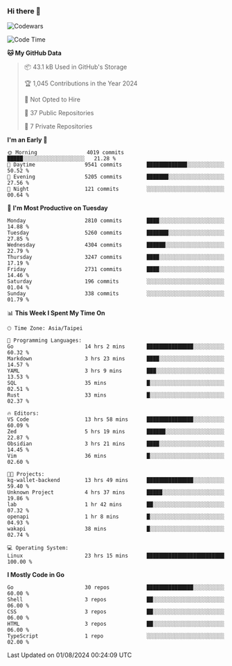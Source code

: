 ### Hi there 👋

![Codewars](https://www.codewars.com/users/omegaatt36/badges/small)

<!--START_SECTION:waka-->
![Code Time](http://img.shields.io/badge/Code%20Time-2%2C657%20hrs%2048%20mins-blue)

**🐱 My GitHub Data** 

> 📦 43.1 kB Used in GitHub's Storage 
 > 
> 🏆 1,045 Contributions in the Year 2024
 > 
> 🚫 Not Opted to Hire
 > 
> 📜 37 Public Repositories 
 > 
> 🔑 7 Private Repositories 
 > 
**I'm an Early 🐤** 

```text
🌞 Morning                4019 commits        █████░░░░░░░░░░░░░░░░░░░░   21.28 % 
🌆 Daytime                9541 commits        █████████████░░░░░░░░░░░░   50.52 % 
🌃 Evening                5205 commits        ███████░░░░░░░░░░░░░░░░░░   27.56 % 
🌙 Night                  121 commits         ░░░░░░░░░░░░░░░░░░░░░░░░░   00.64 % 
```
📅 **I'm Most Productive on Tuesday** 

```text
Monday                   2810 commits        ████░░░░░░░░░░░░░░░░░░░░░   14.88 % 
Tuesday                  5260 commits        ███████░░░░░░░░░░░░░░░░░░   27.85 % 
Wednesday                4304 commits        ██████░░░░░░░░░░░░░░░░░░░   22.79 % 
Thursday                 3247 commits        ████░░░░░░░░░░░░░░░░░░░░░   17.19 % 
Friday                   2731 commits        ████░░░░░░░░░░░░░░░░░░░░░   14.46 % 
Saturday                 196 commits         ░░░░░░░░░░░░░░░░░░░░░░░░░   01.04 % 
Sunday                   338 commits         ░░░░░░░░░░░░░░░░░░░░░░░░░   01.79 % 
```


📊 **This Week I Spent My Time On** 

```text
🕑︎ Time Zone: Asia/Taipei

💬 Programming Languages: 
Go                       14 hrs 2 mins       ███████████████░░░░░░░░░░   60.32 % 
Markdown                 3 hrs 23 mins       ████░░░░░░░░░░░░░░░░░░░░░   14.57 % 
YAML                     3 hrs 9 mins        ███░░░░░░░░░░░░░░░░░░░░░░   13.53 % 
SQL                      35 mins             █░░░░░░░░░░░░░░░░░░░░░░░░   02.51 % 
Rust                     33 mins             █░░░░░░░░░░░░░░░░░░░░░░░░   02.37 % 

🔥 Editors: 
VS Code                  13 hrs 58 mins      ███████████████░░░░░░░░░░   60.09 % 
Zed                      5 hrs 19 mins       ██████░░░░░░░░░░░░░░░░░░░   22.87 % 
Obsidian                 3 hrs 21 mins       ████░░░░░░░░░░░░░░░░░░░░░   14.45 % 
Vim                      36 mins             █░░░░░░░░░░░░░░░░░░░░░░░░   02.60 % 

🐱‍💻 Projects: 
kg-wallet-backend        13 hrs 49 mins      ███████████████░░░░░░░░░░   59.40 % 
Unknown Project          4 hrs 37 mins       █████░░░░░░░░░░░░░░░░░░░░   19.86 % 
lab                      1 hr 42 mins        ██░░░░░░░░░░░░░░░░░░░░░░░   07.32 % 
openapi                  1 hr 8 mins         █░░░░░░░░░░░░░░░░░░░░░░░░   04.93 % 
wakapi                   38 mins             █░░░░░░░░░░░░░░░░░░░░░░░░   02.74 % 

💻 Operating System: 
Linux                    23 hrs 15 mins      █████████████████████████   100.00 % 
```

**I Mostly Code in Go** 

```text
Go                       30 repos            ███████████████░░░░░░░░░░   60.00 % 
Shell                    3 repos             ██░░░░░░░░░░░░░░░░░░░░░░░   06.00 % 
CSS                      3 repos             ██░░░░░░░░░░░░░░░░░░░░░░░   06.00 % 
HTML                     3 repos             ██░░░░░░░░░░░░░░░░░░░░░░░   06.00 % 
TypeScript               1 repo              ░░░░░░░░░░░░░░░░░░░░░░░░░   02.00 % 
```




 Last Updated on 01/08/2024 00:24:09 UTC
<!--END_SECTION:waka-->

<!--
**omegaatt36/omegaatt36** is a ✨ _special_ ✨ repository because its `README.md` (this file) appears on your GitHub profile.

Here are some ideas to get you started:

- 🔭 I’m currently working on ...
- 🌱 I’m currently learning ...
- 👯 I’m looking to collaborate on ...
- 🤔 I’m looking for help with ...
- 💬 Ask me about ...
- 📫 How to reach me: ...
- 😄 Pronouns: ...
- ⚡ Fun fact: ...
-->
